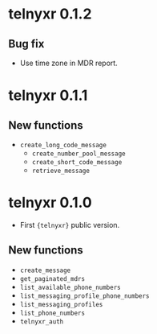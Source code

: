 # telnyxr 0.1.2

## Bug fix

  * Use time zone in MDR report.

# telnyxr 0.1.1

## New functions

  * `create_long_code_message`
	* `create_number_pool_message`
	* `create_short_code_message`
	* `retrieve_message`

# telnyxr 0.1.0

* First `{telnyxr}` public version.

## New functions

  * `create_message`
  * `get_paginated_mdrs`
  * `list_available_phone_numbers`
  * `list_messaging_profile_phone_numbers`
  * `list_messaging_profiles`
  * `list_phone_numbers`
  * `telnyxr_auth`
